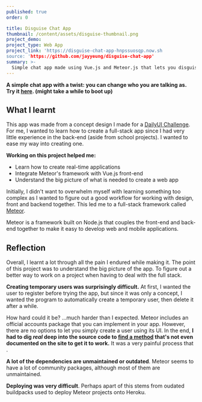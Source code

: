 ```yaml
---
published: true
order: 0

title: Disguise Chat App
thumbnail: /content/assets/disguise-thumbnail.png
project_demo: 
project_type: Web App
project_link: 'https://disguise-chat-app-hnpssuosqp.now.sh
source: 'https://github.com/jayyeung/disguise-chat-app'
summary: >-
  Simple chat app made using Vue.js and Meteor.js that lets you disguise yourself as another person and pretend to be them!
---
```

**A simple chat app with a twist: you can change who you are talking as. Try it [here](https://disguise-chat-app-ttoxhiylpb.now.sh/). (might take a while to boot up)** 

## What I learnt

This app was made from a concept design I made for a [DailyUI Challenge](https://www.behance.net/gallery/67654663/Disguise-Chatroom-Concept). For me, I wanted to learn how to create a full-stack app since I had very little experience in the back-end (aside from school projects). I wanted to ease my way into creating one.

**Working on this project helped me:**
- Learn how to create real-time applications
- Integrate Meteor's framework with Vue.js front-end
- Understand the big picture of what is needed to create a web app

Initially, I didn't want to overwhelm myself with learning something too complex as I wanted to figure out a good workflow for working with design, front and backend together. This led me to a full-stack framework called [Meteor](https://www.meteor.com/).

Meteor is a framework built on Node.js that couples the front-end and back-end together to make it easy to develop web and mobile applications. 

## Reflection

Overall, I learnt a lot through all the pain I endured while making it. The point of this project was to understand the big picture of the app. To figure out a better way to work on a project when having to deal with the full stack.

**Creating temporary users was surprisingly difficult.** At first, I wanted the user to register before trying the app, but since it was only a concept, I wanted the program to automatically create a temporary user, then delete it after a while.

How hard could it be? ...much harder than I expected. Meteor includes an official accounts package that you can implement in your app. However, there are no options to let you simply create a user using its UI.  In the end, **I had to dig *real* deep into the source code to [find a method]() that's not even documented on the site to get it to work.** It was a very painful process that .

**A lot of the dependencies are unmaintained or outdated**. Meteor seems to have a lot of community packages, although most of them are unmaintained. 


**Deploying was very difficult**. Perhaps apart of this stems from oudated buildpacks used to deploy Meteor projects onto Heroku.

